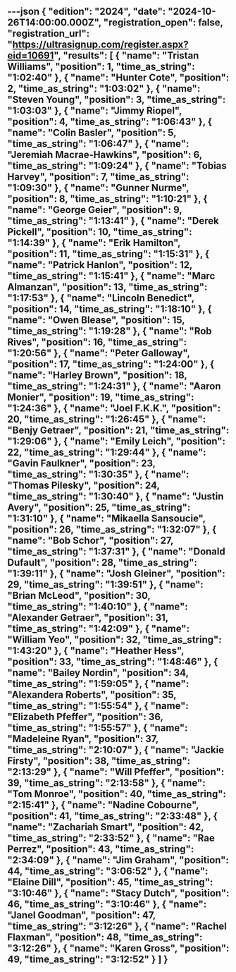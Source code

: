---json
{
  "edition": "2024",
  "date": "2024-10-26T14:00:00.000Z",
  "registration_open": false,
  "registration_url": "https://ultrasignup.com/register.aspx?eid=10691",
  "results": [
    {
      "name": "Tristan Williams",
      "position":  1,
      "time_as_string": "1:02:40"
    },
    {
      "name": "Hunter Cote",
      "position":  2,
      "time_as_string": "1:03:02"
    },
    {
      "name": "Steven Young",
      "position":  3,
      "time_as_string": "1:03:03"
    },
    {
      "name": "Jimmy Riopel",
      "position":  4,
      "time_as_string": "1:06:43"
    },
    {
      "name": "Colin Basler",
      "position":  5,
      "time_as_string": "1:06:47"
    },
    {
      "name": "Jeremiah Macrae-Hawkins",
      "position":  6,
      "time_as_string": "1:09:24"
    },
    {
      "name": "Tobias Harvey",
      "position":  7,
      "time_as_string": "1:09:30"
    },
    {
      "name": "Gunner Nurme",
      "position":  8,
      "time_as_string": "1:10:21"
    },
    {
      "name": "George Geier",
      "position":  9,
      "time_as_string": "1:13:41"
    },
    {
      "name": "Derek Pickell",
      "position": 10,
      "time_as_string": "1:14:39"
    },
    {
      "name": "Erik Hamilton",
      "position": 11,
      "time_as_string": "1:15:31"
    },
    {
      "name": "Patrick Hanlon",
      "position": 12,
      "time_as_string": "1:15:41"
    },
    {
      "name": "Marc Almanzan",
      "position": 13,
      "time_as_string": "1:17:53"
    },
    {
      "name": "Lincoln Benedict",
      "position": 14,
      "time_as_string": "1:18:10"
    },
    {
      "name": "Owen Blease",
      "position": 15,
      "time_as_string": "1:19:28"
    },
    {
      "name": "Rob Rives",
      "position": 16,
      "time_as_string": "1:20:56"
    },
    {
      "name": "Peter Galloway",
      "position": 17,
      "time_as_string": "1:24:00"
    },
    {
      "name": "Harley Brown",
      "position": 18,
      "time_as_string": "1:24:31"
    },
    {
      "name": "Aaron Monier",
      "position": 19,
      "time_as_string": "1:24:36"
    },
    {
      "name": "Joel F.K.K.",
      "position": 20,
      "time_as_string": "1:26:45"
    },
    {
      "name": "Benjy Getraer",
      "position": 21,
      "time_as_string": "1:29:06"
    },
    {
      "name": "Emily Leich",
      "position": 22,
      "time_as_string": "1:29:44"
    },
    {
      "name": "Gavin Faulkner",
      "position": 23,
      "time_as_string": "1:30:35"
    },
    {
      "name": "Thomas Pilesky",
      "position": 24,
      "time_as_string": "1:30:40"
    },
    {
      "name": "Justin Avery",
      "position": 25,
      "time_as_string": "1:31:10"
    },
    {
      "name": "Mikaella Sansoucie",
      "position": 26,
      "time_as_string": "1:32:07"
    },
    {
      "name": "Bob Schor",
      "position": 27,
      "time_as_string": "1:37:31"
    },
    {
      "name": "Donald Dufault",
      "position": 28,
      "time_as_string": "1:39:11"
    },
    {
      "name": "Josh Gleiner",
      "position": 29,
      "time_as_string": "1:39:51"
    },
    {
      "name": "Brian McLeod",
      "position": 30,
      "time_as_string": "1:40:10"
    },
    {
      "name": "Alexander Getraer",
      "position": 31,
      "time_as_string": "1:42:09"
    },
    {
      "name": "William Yeo",
      "position": 32,
      "time_as_string": "1:43:20"
    },
    {
      "name": "Heather Hess",
      "position": 33,
      "time_as_string": "1:48:46"
    },
    {
      "name": "Bailey Nordin",
      "position": 34,
      "time_as_string": "1:59:05"
    },
    {
      "name": "Alexandera Roberts",
      "position": 35,
      "time_as_string": "1:55:54"
    },
    {
      "name": "Elizabeth Pfeffer",
      "position": 36,
      "time_as_string": "1:55:57"
    },
    {
      "name": "Madeleine Ryan",
      "position": 37,
      "time_as_string": "2:10:07"
    },
    {
      "name": "Jackie Firsty",
      "position": 38,
      "time_as_string": "2:13:29"
    },
    {
      "name": "Will Pfeffer",
      "position": 39,
      "time_as_string": "2:13:58"
    },
    {
      "name": "Tom Monroe",
      "position": 40,
      "time_as_string": "2:15:41"
    },
    {
      "name": "Nadine Cobourne",
      "position": 41,
      "time_as_string": "2:33:48"
    },
    {
      "name": "Zachariah Smart",
      "position": 42,
      "time_as_string": "2:33:52"
    },
    {
      "name": "Rae Perrez",
      "position": 43,
      "time_as_string": "2:34:09"
    },
    {
      "name": "Jim Graham",
      "position": 44,
      "time_as_string": "3:06:52"
    },
    {
      "name": "Elaine Dill",
      "position": 45,
      "time_as_string": "3:10:46"
    },
    {
      "name": "Stacy Dutch",
      "position": 46,
      "time_as_string": "3:10:46"
    },
    {
      "name": "Janel Goodman",
      "position": 47,
      "time_as_string": "3:12:26"
    },
    {
      "name": "Rachel Flaxman",
      "position": 48,
      "time_as_string": "3:12:26"
    },
    {
      "name": "Karen Gross",
      "position": 49,
      "time_as_string": "3:12:52"
    }
  ]
}
---
